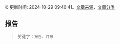 :alarm_clock: 更新时间: 2024-10-29 09:40:41。[文章来源](/README.md)、[文章分类](/TAGS.md)

## 报告


> 关键字：`报告`、`月报`



